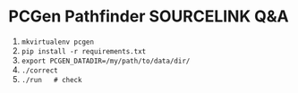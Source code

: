 # PCGen Pathfinder SOURCELINK Q&A

1. `mkvirtualenv pcgen`
1. `pip install -r requirements.txt`
1. `export PCGEN_DATADIR=/my/path/to/data/dir/`
1. `./correct`
1. `./run   # check`
